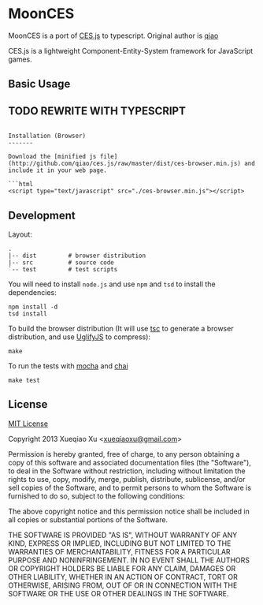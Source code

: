 MoonCES
==============

MoonCES is a port of [CES.js](http://github.com/qiao/ces.js/) to typescript. Original author is [qiao](http://github.com/qiao)

CES.js is a lightweight Component-Entity-System framework for JavaScript games.


Basic Usage
-----------

## TODO REWRITE WITH TYPESCRIPT
```

Installation (Browser)
-------

Download the [minified js file](http://github.com/qiao/ces.js/raw/master/dist/ces-browser.min.js) and include it in your web page.

```html
<script type="text/javascript" src="./ces-browser.min.js"></script>
```


Development
------------

Layout:

    .
    |-- dist         # browser distribution
    |-- src          # source code
    `-- test         # test scripts

You will need to install `node.js` and use `npm` and `tsd` to install the dependencies: 

    npm install -d 
    tsd install

To build the browser distribution 
(It will use [tsc](https://github.com/Microsoft/TypeScript) to generate a browser distribution,
and use [UglifyJS](https://github.com/mishoo/UglifyJS) to compress):

    make

To run the tests with
[mocha](http://mochajs.org/) and [chai](https://github.com/chaijs/chai) 

    make test

License
-------

[MIT License](http://www.opensource.org/licenses/mit-license.php)

Copyright 2013 Xueqiao Xu &lt;xueqiaoxu@gmail.com&gt;

Permission is hereby granted, free of charge, to any person obtaining a copy of this software and associated documentation files (the "Software"), to deal in the Software without restriction, including without limitation the rights to use, copy, modify, merge, publish, distribute, sublicense, and/or sell copies of the Software, and to permit persons to whom the Software is furnished to do so, subject to the following conditions:

The above copyright notice and this permission notice shall be included in all copies or substantial portions of the Software.

THE SOFTWARE IS PROVIDED "AS IS", WITHOUT WARRANTY OF ANY KIND, EXPRESS OR IMPLIED, INCLUDING BUT NOT LIMITED TO THE WARRANTIES OF MERCHANTABILITY, FITNESS FOR A PARTICULAR PURPOSE AND NONINFRINGEMENT. IN NO EVENT SHALL THE AUTHORS OR COPYRIGHT HOLDERS BE LIABLE FOR ANY CLAIM, DAMAGES OR OTHER LIABILITY, WHETHER IN AN ACTION OF CONTRACT, TORT OR OTHERWISE, ARISING FROM, OUT OF OR IN CONNECTION WITH THE SOFTWARE OR THE USE OR OTHER DEALINGS IN THE SOFTWARE.
